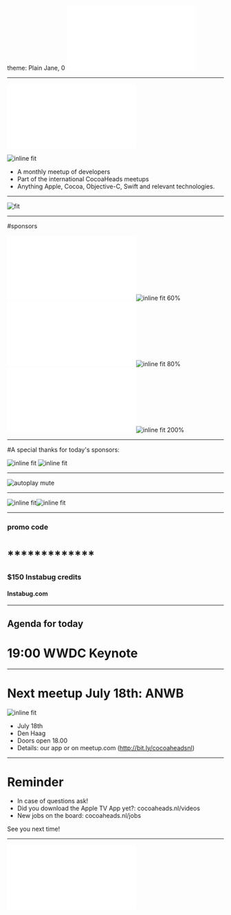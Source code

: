 theme: Plain Jane, 0
 ![fit 150%](../../Logos/CocoaHeadsNL.pdf)

---

![right](../../Logos/CocoaHeadsNL.pdf)

![inline fit](../../Images/4.jpg)

- A monthly meetup of developers
- Part of the international CocoaHeads meetups
- Anything Apple, Cocoa, Objective-C, Swift and relevant technologies.

---

![fit](../../Images/swag.png)

---

#sponsors

<!-- ![inline fit 60%](../../Logos/egeniq.pdf)![inline fit 60%](../../Logos/moneybird.png)
![inline fit 80%](../../Logos/logo-nyon_black_website.png)
![inline fit 70%](../../Logos/payconiq.pdf)![inline fit 200%](../../Logos/achmea.jpg) -->
![inline fit 60%](../../Logos/egeniq.pdf)![inline fit 60%](../../Logos/moneybird.png)
![inline fit 300%](../../Logos/xebia.pdf)![inline fit 80%](../../Logos/logo-nyon_black_website.png)
![inline fit 70%](../../Logos/payconiq.pdf)![inline fit 200%](../../Logos/achmea.jpg)

---

#A special thanks for today's sponsors:

![inline fit](../../Logos/TSH_vertical_logo_black.png) ![inline fit](../../Logos/Instabug_Logo.png)


---

![autoplay mute](https://www.youtube.com/watch?v=XIneMQ6AQTc)

---

![inline fit](CocoaHeadsNL-2.png)![inline fit](CocoaHeadsNL-3.png)

---

### promo code
# *************
### $150 Instabug credits
#### Instabug.com

---

## Agenda for today

# 19:00 WWDC Keynote


---

# Next meetup July 18th: ANWB
![inline fit](../../Logos/Het_Parooltheater.jpg)

- July 18th
- Den Haag
- Doors open 18.00
- Details: our app or on meetup.com (http://bit.ly/cocoaheadsnl)

---

# Reminder

- In case of questions ask!
- Did you download the Apple TV App yet?: cocoaheads.nl/videos
- New jobs on the board: cocoaheads.nl/jobs

See you next time!

---

![fit](../../Logos/CocoaHeadsNL.pdf)
